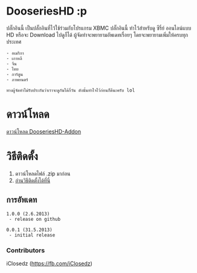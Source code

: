 # DooseriesHD :p #
ปลั๊กอินนี้ เป็นปลั๊กอินที่ไว้ใช้ร่วมกับโปรแกรม XBMC
ปลั๊กอินนี้ ทำไว้สำหรับดู ซีรี่ย์ ออนไลน์แบบ HD หรือจะ Download ไปดูก็ได้ 
ผู้จัดทำจะพยายามอัพเดทเรื่อยๆ โดยจะพยายามเพิ่มให้ครบทุกประเทศ 

	- อเมริกา
	- เกาหลี
	- จีน 
	- ไทย 
	- การ์ตูน
	- ภาพยนตร์ 

`ทางผู้จัดทำไม่รับประกันว่าเราจะดูกันได้กี่วัน ดังนั้นทำใจไว้ก่อนก็ดีนะครับ lol`

# ดาวน์โหลด #
[ดาวน์โหลด DooseriesHD-Addon](https://github.com/iClosedz/serieshd-xbmc-addons/raw/master/repository.dooserieshd/repository.dooserieshd.zip)

# วิธีติดตั้ง #
1. ดาวน์โหลดไฟล์ .zip มาก่อน
2. [อ่านวิธีติดตั้งได้ที่นี่](http://wiki.xbmc.org/index.php?title=Add-ons#How_to_install_from_a_ZIP_file)

## การอัพเดท ##

	1.0.0 (2.6.2013)
	 - release on github

	0.0.1 (31.5.2013)
	 - initial release

### Contributors ###
iClosedz (https://fb.com/iClosedz)
